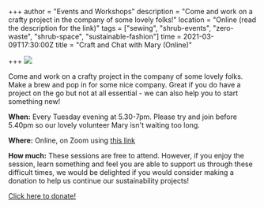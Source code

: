 +++
author = "Events and Workshops"
description = "Come and work on a crafty project in the company of some lovely folks!"
location = "Online (read the description for the link)"
tags = ["sewing", "shrub-events", "zero-waste", "shrub-space", "sustainable-fashion"]
time = 2021-03-09T17:30:00Z
title = "Craft and Chat with Mary (Online)"

+++
![](https://res.cloudinary.com/shrub-co-op/image/upload/v1611832539/shrubcoop.org/media/craft_and_chat_with_Mary_geobog.jpg)

Come and work on a crafty project in the company of some lovely folks. Make a brew and pop in for some nice company. Great if you do have a project on the go but not at all essential - we can also help you to start something new!

**When:**  Every Tuesday evening at 5.30-7pm. Please try and join before 5.40pm so our lovely volunteer Mary isn't waiting too long.

**Where:** Online, on Zoom using [this link](https://us02web.zoom.us/j/9731735824)

**How much:** These sessions are free to attend. However, if you enjoy the session, learn something and feel you are able to support us through these difficult times, we would be delighted if you would consider making a donation to help us continue our sustainability projects!

[Click here to donate!](https://www.paypal.com/cgi-bin/webscr?cmd=_s-xclick&hosted_button_id=SC4STHHVLD56U&source=url)